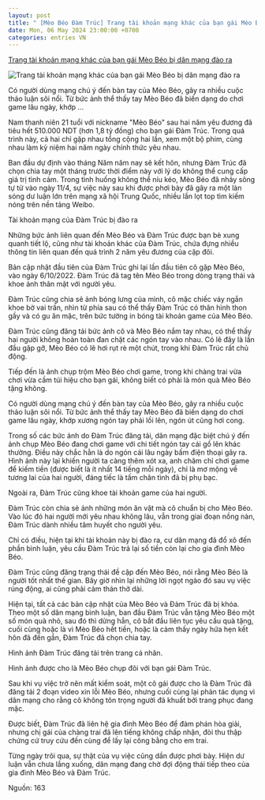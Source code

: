 ```yaml
---
layout: post
title: " [Mèo Béo Đàm Trúc] Trang tài khoản mạng khác của bạn gái Mèo Béo bị dân mạng đào ra"
date: Mon, 06 May 2024 23:00:00 +0700
categories: entries VN
---
```

[Trang tài khoản mạng khác của bạn gái Mèo Béo bị dân mạng đào ra](https://afamily.vn/trang-tai-khoan-mang-khac-cua-ban-gai-meo-beo-bi-dan-mang-dao-ra-mot-chi-tiet-tren-nguoi-chang-trai-dang-thuong-khien-ai-nhin-cung-xot-xa-20240506191419625.chn)

![Trang tài khoản mạng khác của bạn gái Mèo Béo bị dân mạng đào ra](https://afamilycdn.com/zoom/600_315/150157425591193600/2024/5/6/1-17149975934791036101632-23-0-547-1000-crop-17149976163551872329071.png)

Có người dùng mạng chú ý đến bàn tay của Mèo Béo, gây ra nhiều cuộc thảo luận sôi nổi. Từ bức ảnh thể thấy tay Mèo Béo đã biến dạng do chơi game lâu ngày, khớp ...

Nam thanh niên 21 tuổi với nickname "Mèo Béo" sau hai năm yêu đương đã tiêu hết 510.000 NDT (hơn 1,8 tỷ đồng) cho bạn gái Đàm Trúc. Trong quá trình này, cả hai chỉ gặp nhau tổng cộng hai lần, xem một bộ phim, cùng nhau làm kỷ niệm hai năm ngày chính thức yêu nhau.

Ban đầu dự định vào tháng Năm năm nay sẽ kết hôn, nhưng Đàm Trúc đã chọn chia tay một tháng trước thời điểm này với lý do không thể cung cấp giá trị tình cảm. Trong tình huống không thể níu kéo, Mèo Béo đã nhảy sông tự tử vào ngày 11/4, sự việc này sau khi được phơi bày đã gây ra một làn sóng dư luận lớn trên mạng xã hội Trung Quốc, nhiều lần lọt top tìm kiếm nóng trên nền tảng Weibo.

Tài khoản mạng của Đàm Trúc bị đào ra

Những bức ảnh liên quan đến Mèo Béo và Đàm Trúc được bạn bè xung quanh tiết lộ, cũng như tài khoản khác của Đàm Trúc, chứa đựng nhiều thông tin liên quan đến quá trình 2 năm yêu đương của cặp đôi.

Bản cập nhật đầu tiên của Đàm Trúc ghi lại lần đầu tiên cô gặp Mèo Béo, vào ngày 6/10/2022. Đàm Trúc đã tag tên Mèo Béo trong dòng trạng thái và khoe ảnh thân mật với người yêu.

Đàm Trúc cũng chia sẻ ảnh bóng lưng của mình, cô mặc chiếc váy ngắn khoe bờ vai trần, nhìn từ phía sau có thể thấy Đàm Trúc có thân hình thon gầy và có gu ăn mặc, trên bức tường in bóng tài khoản game của Mèo Béo.

Đàm Trúc cũng đăng tải bức ảnh cô và Mèo Béo nắm tay nhau, có thể thấy hai người không hoàn toàn đan chặt các ngón tay vào nhau. Có lẽ đây là lần đầu gặp gỡ, Mèo Béo có lẽ hơi rụt rè một chút, trong khi Đàm Trúc rất chủ động.

Tiếp đến là ảnh chụp trộm Mèo Béo chơi game, trong khi chàng trai vừa chơi vừa cầm túi hiệu cho bạn gái, không biết có phải là món quà Mèo Béo tặng không.

Có người dùng mạng chú ý đến bàn tay của Mèo Béo, gây ra nhiều cuộc thảo luận sôi nổi. Từ bức ảnh thể thấy tay Mèo Béo đã biến dạng do chơi game lâu ngày, khớp xương ngón tay phải lồi lên, ngón út cũng hơi cong.

Trong số các bức ảnh do Đàm Trúc đăng tải, dân mạng đặc biệt chú ý đến ảnh chụp Mèo Béo đang chơi game với chi tiết ngón tay cái gồ lên khác thường. Điều này chắc hẳn là do ngón cái lâu ngày bấm điện thoại gây ra. Hình ảnh này lại khiến người ta càng thêm xót xa, anh chăm chỉ chơi game để kiếm tiền (được biết là ít nhất 14 tiếng mỗi ngày), chỉ là mơ mộng về tương lai của hai người, đáng tiếc là tấm chân tình đã bị phụ bạc.

Ngoài ra, Đàm Trúc cũng khoe tài khoản game của hai người.

Đàm Trúc còn chia sẻ ảnh những món ăn vặt mà cô chuẩn bị cho Mèo Béo. Vào lúc đó hai người mới yêu nhau không lâu, vẫn trong giai đoạn nồng nàn, Đàm Trúc dành nhiều tâm huyết cho người yêu.

Chỉ có điều, hiện tại khi tài khoản này bị đào ra, cư dân mạng đã đổ xô đến phần bình luận, yêu cầu Đàm Trúc trả lại số tiền còn lại cho gia đình Mèo Béo.

Đàm Trúc cũng đăng trạng thái đề cập đến Mèo Béo, nói rằng Mèo Béo là người tốt nhất thế gian. Bây giờ nhìn lại những lời ngọt ngào đó sau vụ việc rúng động, ai cũng phải cảm thán thở dài.

Hiện tại, tất cả các bản cập nhật của Mèo Béo và Đàm Trúc đã bị khóa. Theo một số dân mạng bình luận, ban đầu Đàm Trúc vẫn tặng Mèo Béo một số món quà nhỏ, sau đó thì dừng hẳn, cô bắt đầu liên tục yêu cầu quà tặng, cuối cùng hoặc là vì Mèo Béo hết tiền, hoặc là cảm thấy ngày hứa hẹn kết hôn đã đến gần, Đàm Trúc đã chọn chia tay.

Hình ảnh Đàm Trúc đăng tải trên trang cá nhân.

Hình ảnh được cho là Mèo Béo chụp đôi với bạn gái Đàm Trúc.

Sau khi vụ việc trở nên mất kiểm soát, một cô gái được cho là Đàm Trúc đã đăng tải 2 đoạn video xin lỗi Mèo Béo, nhưng cuối cùng lại phản tác dụng vì dân mạng cho rằng cô không tôn trọng người đã khuất bởi trang phục đang mặc.

Được biết, Đàm Trúc đã liên hệ gia đình Mèo Béo để đàm phán hòa giải, nhưng chị gái của chàng trai đã lên tiếng không chấp nhận, đòi thu thập chứng cứ truy cứu đến cùng để lấy lại công bằng cho em trai.

Từng ngày trôi qua, sự thật của vụ việc cũng dần được phơi bày. Hiện dư luận vẫn chưa lắng xuống, dân mạng đang chờ đợi động thái tiếp theo của gia đình Mèo Béo và Đàm Trúc.

Nguồn: 163

